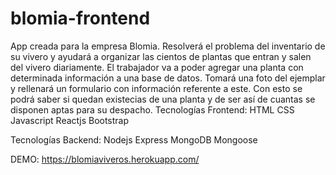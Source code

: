 # blomia-frontend
App creada para la empresa Blomia.
Resolverá el problema del inventario de su vivero y ayudará a organizar las cientos de plantas que entran y salen del vivero diariamente.
El trabajador va a poder agregar una planta con determinada información a una base de datos. Tomará una foto del ejemplar y rellenará un formulario con información referente a este.
Con esto se podrá saber si quedan existecias de una planta y de ser así de cuantas se disponen aptas para su despacho.
Tecnologías Frontend:
  HTML
  CSS
  Javascript
  Reactjs
  Bootstrap
 
Tecnologías Backend:
Nodejs
Express
MongoDB
Mongoose
  
  DEMO: https://blomiaviveros.herokuapp.com/
  
